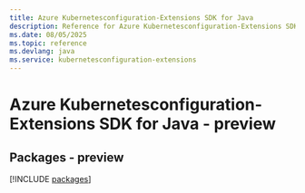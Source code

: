 ```yaml
---
title: Azure Kubernetesconfiguration-Extensions SDK for Java
description: Reference for Azure Kubernetesconfiguration-Extensions SDK for Java
ms.date: 08/05/2025
ms.topic: reference
ms.devlang: java
ms.service: kubernetesconfiguration-extensions
---
```

# Azure Kubernetesconfiguration-Extensions SDK for Java - preview
## Packages - preview
[!INCLUDE [packages](kubernetesconfiguration-extensions-index.md)]